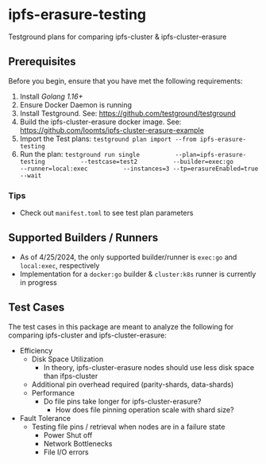 # ipfs-erasure-testing
Testground plans for comparing ipfs-cluster &amp; ipfs-cluster-erasure

## Prerequisites

Before you begin, ensure that you have met the following requirements:

1. Install *Golang 1.16+*
2. Ensure Docker Daemon is running
3. Install Testground. See: https://github.com/testground/testground
4. Build the ipfs-cluster-erasure docker image. See: https://github.com/loomts/ipfs-cluster-erasure-example
5. Import the Test plans: `testground plan import --from ipfs-erasure-testing`
6. Run the plan: `testground run single          --plan=ipfs-erasure-testing          --testcase=test2          --builder=exec:go          --runner=local:exec          --instances=3 --tp=erasureEnabled=true          --wait`

### Tips
- Check out `manifest.toml` to see test plan parameters


## Supported Builders / Runners
- As of 4/25/2024, the only supported builder/runner is `exec:go` and `local:exec`, respectively
- Implementation for a `docker:go` builder & `cluster:k8s` runner is currently in progress

## Test Cases
The test cases in this package are meant to analyze the following for comparing ipfs-cluster and ipfs-cluster-erasure:
- Efficiency
    - Disk Space Utilization
        - In theory, ipfs-cluster-erasure nodes should use less disk space than ifps-cluster
    - Additional pin overhead required (parity-shards, data-shards)
    - Performance
        - Do file pins take longer for ipfs-cluster-erasure?
            - How does file pinning operation scale with shard size?
- Fault Tolerance
    - Testing file pins / retrieval when nodes are in a failure state
        - Power Shut off
        - Network Bottlenecks
        - File I/O errors